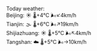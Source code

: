 Today weather:  
Beijing: ☀️   🌡️+4°C 🌬️↙4km/h  
Tianjin: 🌫  🌡️+6°C 🌬️↗19km/h  
Shijiazhuang: ☀️   🌡️+5°C 🌬️↖4km/h  
Tangshan: ☁️   🌡️+5°C 🌬️→10km/h  
